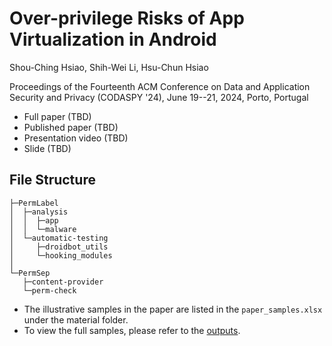 # Over-privilege Risks of App Virtualization in Android
Shou-Ching Hsiao, Shih-Wei Li, Hsu-Chun Hsiao

Proceedings of the Fourteenth ACM Conference on Data and Application Security and Privacy (CODASPY '24), June 19--21, 2024, Porto, Portugal

- Full paper (TBD)
- Published paper (TBD)
- Presentation video (TBD)
- Slide (TBD)

## File Structure
```
├─PermLabel
│  ├─analysis
│  │  ├─app
│  │  └─malware
│  └─automatic-testing
│     ├─droidbot_utils
│     └─hooking_modules
│
└─PermSep
   ├─content-provider
   └─perm-check
```

* The illustrative samples in the paper are listed in the ```paper_samples.xlsx``` under the material folder. 
* To view the full samples, please refer to the [outputs](PermLabel/analysis/app/outputs).
